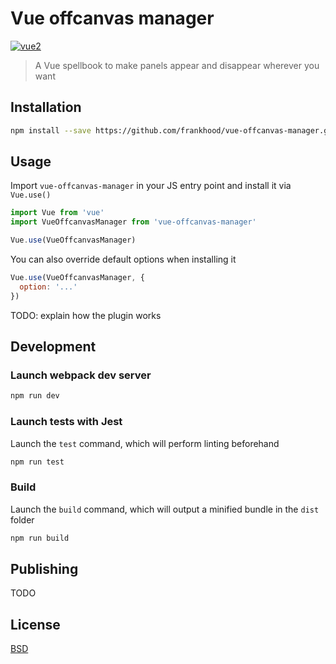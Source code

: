 # Vue offcanvas manager

[![vue2](https://img.shields.io/badge/vue-2.x-brightgreen.svg)](https://vuejs.org/)

> A Vue spellbook to make panels appear and disappear wherever you want

## Installation

```bash
npm install --save https://github.com/frankhood/vue-offcanvas-manager.git#master
```

## Usage

Import `vue-offcanvas-manager` in your JS entry point and install it via `Vue.use()`

```js
import Vue from 'vue'
import VueOffcanvasManager from 'vue-offcanvas-manager'

Vue.use(VueOffcanvasManager)
```

You can also override default options when installing it

```js
Vue.use(VueOffcanvasManager, {
  option: '...'
})
```

TODO: explain how the plugin works

## Development

### Launch webpack dev server

```bash
npm run dev
```

### Launch tests with Jest

Launch the `test` command, which will perform linting beforehand

```bash
npm run test
```

### Build

Launch the `build` command, which will output a minified bundle in the `dist` folder

```bash
npm run build
```

## Publishing

TODO

## License

[BSD](https://opensource.org/licenses/BSD-3-Clause)